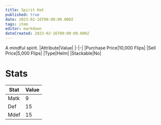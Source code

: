 ```yaml
---
title: Spirit Hat
published: true
date: 2023-02-16T00:00:00.000Z
tags: item
editor: markdown
dateCreated: 2023-02-16T00:00:00.000Z
---
```


A mindful spirit.
|Attribute|Value|
|-|-|
|Purchase Price|10,000 Flips|
|Sell Price|5,000 Flips|
|Type|Helm|
|Stackable|No|

# Stats
|Stat|Value|
|-|-|
|Matk|9|
|Def|15|
|Mdef|15|
